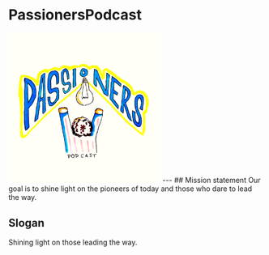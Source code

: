 # PassionersPodcast

<img src ="imag/logo.jpg" width="300">
---
## Mission statement
Our goal is to shine light on the pioneers of today and those who dare to lead the way.

## Slogan
Shining light on those leading the way.
